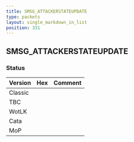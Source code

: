 ```yaml
---
title: SMSG_ATTACKERSTATEUPDATE
type: packets
layout: single_markdown_in_list
position: 331
---
```


## SMSG_ATTACKERSTATEUPDATE

### Status

Version | Hex | Comment
---------- | ---------- | ---------- 
Classic |  |  
TBC |  |  
WotLK |  |  
Cata |  |  
MoP |  |  